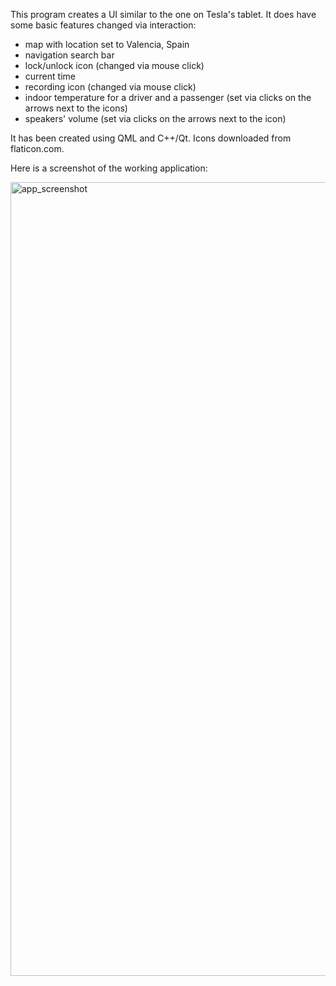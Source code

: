 This program creates a UI similar to the one on Tesla's tablet. It does have some basic features changed via interaction:
- map with location set to Valencia, Spain
- navigation search bar
- lock/unlock icon (changed via mouse click)
- current time
- recording icon (changed via mouse click)
- indoor temperature for a driver and a passenger (set via clicks on the arrows next to the icons)
- speakers' volume (set via clicks on the arrows next to the icon)

It has been created using QML and C++/Qt. Icons downloaded from flaticon.com.

Here is a screenshot of the working application:

<img width="1270" alt="app_screenshot" src="https://github.com/DawidS11/TeslaUI/assets/89133176/ecb362f3-9872-4740-915d-2142b8357a47">
